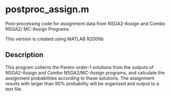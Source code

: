 postproc_assign.m
=================
Post-processing code for assignment data from NSGA2-Assign and Combo 
NSGA2/ MC-Assign Programs.

This version is created using MATLAB R2009b

Description
-----------

This program collects the Pareto-order-1 solutions from the outputs of
NSGA2-Assign and Combo NSGA2/MC-Assign programs, and calculate the 
assignment probabilities according to these solutions. The assignment 
results with larger than 90% probability will be organized and output 
to a text file.

